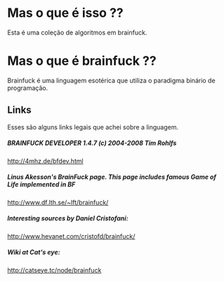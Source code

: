 # Mas o que é isso ??
Esta é uma coleção de algoritmos em brainfuck.
# Mas o que é brainfuck ??
Brainfuck é uma linguagem esotérica que utiliza o paradigma binário de programação.
## Links
Esses são alguns links legais que achei sobre a linguagem.
##### BRAINFUCK DEVELOPER 1.4.7 (c) 2004-2008 Tim Rohlfs
http://4mhz.de/bfdev.html
##### Linus Akesson's BrainFuck page. This page includes famous Game of Life implemented in BF
http://www.df.lth.se/~lft/brainfuck/
##### Interesting sources by Daniel Cristofani:
http://www.hevanet.com/cristofd/brainfuck/
##### Wiki at Cat's eye:
http://catseye.tc/node/brainfuck

